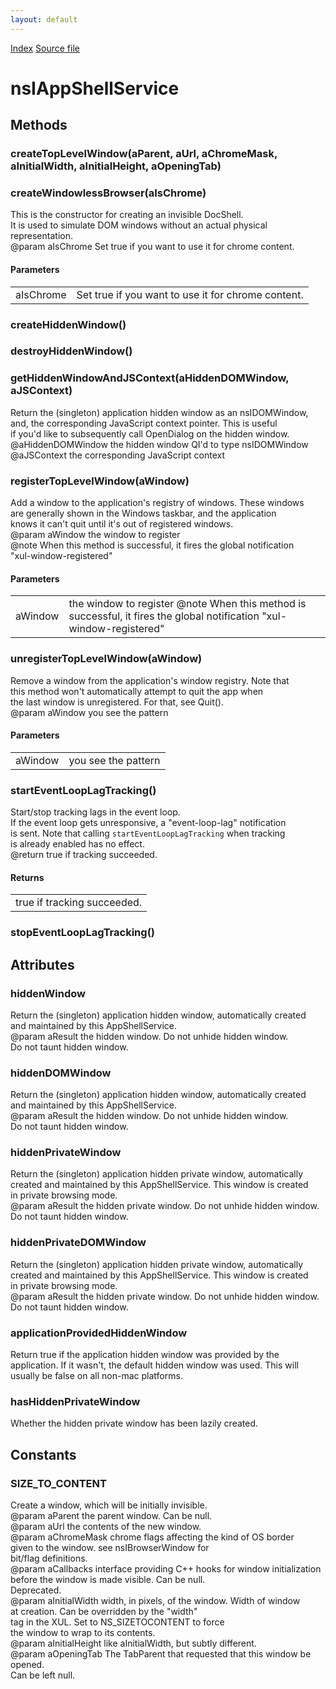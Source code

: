 ```yaml
---
layout: default
---
```

<div id='links'><a href="../index.html">Index</a>
<a href="http://dxr.mozilla.org/mozilla-central/source/xpfe/appshell/nsIAppShellService.idl">Source file</a>
</div>

# nsIAppShellService #

## Methods ##

### createTopLevelWindow(aParent, aUrl, aChromeMask, aInitialWidth, aInitialHeight, aOpeningTab) ###

### createWindowlessBrowser(aIsChrome) ###
  
This is the constructor for creating an invisible DocShell.  
It is used to simulate DOM windows without an actual physical  
representation.  
@param aIsChrome Set true if you want to use it for chrome content.  
  

#### Parameters ####

<table>

<tr>
<td>aIsChrome</td>
<td>Set true if you want to use it for chrome content.  
</td>
</tr>

</table>

### createHiddenWindow() ###

### destroyHiddenWindow() ###

### getHiddenWindowAndJSContext(aHiddenDOMWindow, aJSContext) ###
  
Return the (singleton) application hidden window as an nsIDOMWindow,  
and, the corresponding JavaScript context pointer.  This is useful  
if you'd like to subsequently call OpenDialog on the hidden window.  
@aHiddenDOMWindow the hidden window QI'd to type nsIDOMWindow  
@aJSContext       the corresponding JavaScript context  
  

### registerTopLevelWindow(aWindow) ###
  
Add a window to the application's registry of windows.  These windows  
are generally shown in the Windows taskbar, and the application  
knows it can't quit until it's out of registered windows.  
@param aWindow the window to register  
@note When this method is successful, it fires the global notification  
      "xul-window-registered"  
  

#### Parameters ####

<table>

<tr>
<td>aWindow</td>
<td>the window to register  
@note When this method is successful, it fires the global notification  
      "xul-window-registered"  
</td>
</tr>

</table>

### unregisterTopLevelWindow(aWindow) ###
  
Remove a window from the application's window registry. Note that  
this method won't automatically attempt to quit the app when  
the last window is unregistered. For that, see Quit().  
@param aWindow you see the pattern  
  

#### Parameters ####

<table>

<tr>
<td>aWindow</td>
<td>you see the pattern  
</td>
</tr>

</table>

### startEventLoopLagTracking() ###
  
Start/stop tracking lags in the event loop.  
If the event loop gets unresponsive, a "event-loop-lag" notification  
is sent. Note that calling `startEventLoopLagTracking` when tracking  
is already enabled has no effect.  
@return true if tracking succeeded.  
  

#### Returns ####

<table>

<tr>
<td>true if tracking succeeded.  
</td>
</tr>

</table>

### stopEventLoopLagTracking() ###

## Attributes ##

### hiddenWindow ###
  
Return the (singleton) application hidden window, automatically created  
and maintained by this AppShellService.  
@param aResult the hidden window.  Do not unhide hidden window.  
               Do not taunt hidden window.  
  

### hiddenDOMWindow ###
  
Return the (singleton) application hidden window, automatically created  
and maintained by this AppShellService.  
@param aResult the hidden window.  Do not unhide hidden window.  
               Do not taunt hidden window.  
  

### hiddenPrivateWindow ###
  
Return the (singleton) application hidden private window, automatically  
created and maintained by this AppShellService.  This window is created  
in private browsing mode.  
@param aResult the hidden private window.  Do not unhide hidden window.  
               Do not taunt hidden window.  
  

### hiddenPrivateDOMWindow ###
  
Return the (singleton) application hidden private window, automatically  
created and maintained by this AppShellService.  This window is created  
in private browsing mode.  
@param aResult the hidden private window.  Do not unhide hidden window.  
               Do not taunt hidden window.  
  

### applicationProvidedHiddenWindow ###
  
Return true if the application hidden window was provided by the  
application. If it wasn't, the default hidden window was used. This will  
usually be false on all non-mac platforms.  
  

### hasHiddenPrivateWindow ###
  
Whether the hidden private window has been lazily created.  
  

## Constants ##

### SIZE_TO_CONTENT ###
  
Create a window, which will be initially invisible.  
@param aParent the parent window.  Can be null.  
@param aUrl the contents of the new window.  
@param aChromeMask chrome flags affecting the kind of OS border  
                   given to the window. see nsIBrowserWindow for  
                   bit/flag definitions.  
@param aCallbacks interface providing C++ hooks for window initialization  
                  before the window is made visible.  Can be null.  
                  Deprecated.  
@param aInitialWidth width, in pixels, of the window.  Width of window  
                     at creation.  Can be overridden by the "width"  
                     tag in the XUL.  Set to NS_SIZETOCONTENT to force  
                     the window to wrap to its contents.  
@param aInitialHeight like aInitialWidth, but subtly different.  
@param aOpeningTab The TabParent that requested that this window be opened.  
                   Can be left null.  
  
